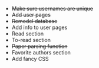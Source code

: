 - ~~Make sure usernames are unique~~
- ~~Add user pages~~
- ~~Remodel database~~
- Add info to user pages
- Read section
- To-read section
- ~~Paper parsing function~~
- Favorite authors section
- Add fancy CSS